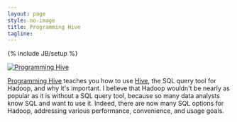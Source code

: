 ```yaml
---
layout: page
style: no-image
title: Programming Hive
tagline:
---
```

{% include JB/setup %}
<div class="book-description">
  <a href="https://shop.oreilly.com/product/0636920023555.do" target="book" class="book-image"><img src="/assets/images/prog_hive_mech_cover_front_252x331.png" alt="Programming Hive"/></a>

  <div class="book-description-text">
  <p>
    <a href="https://shop.oreilly.com/product/0636920023555.do" target="book">Programming Hive</a> teaches you how to use <a href="https://hive.apache.org" target="hive">Hive</a>, the SQL query tool for Hadoop, and why it's important. I believe that Hadoop wouldn't be nearly as popular as it is without a SQL query tool, because so many data analysts know SQL and want to use it. Indeed, there are now many SQL options for Hadoop, addressing various performance, convenience, and usage goals.
  </p>
</div>
